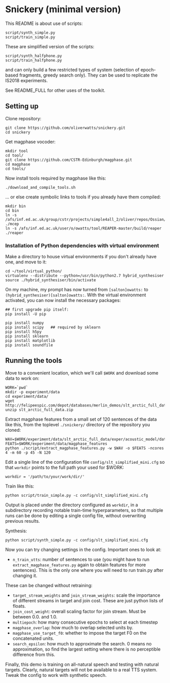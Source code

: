 # Snickery (minimal version)

This README is about use of scripts:

```
script/synth_simple.py 
script/train_simple.py
```

These are simplified version of the scripts:

```
script/synth_halfphone.py 
script/train_halfphone.py
```

and can only build a few restricted types of system (selection of epoch-based fragments, greedy search only). They can be used to replicate the IS2018 experiments. 

See README_FULL for other uses of the toolkit.

## Setting up

Clone repository:

```
git clone https://github.com/oliverwatts/snickery.git
cd snickery
```

Get magphase vocoder:
```
mkdir tool
cd tool/
git clone https://github.com/CSTR-Edinburgh/magphase.git
cd magphase
cd tools/
```
Now install tools required by magphase like this:

```
./download_and_compile_tools.sh
```
 ... or else create symbolic links to tools if you already have them compiled:

```
mkdir bin
cd bin
ln -s /afs/inf.ed.ac.uk/group/cstr/projects/simple4all_2/oliver/repos/Ossian/tools/bin/mcep ./mcep
ln -s /afs/inf.ed.ac.uk/user/o/owatts/tool/REAPER-master/build/reaper ./reaper
```





### Installation of Python dependencies with virtual environment

Make a directory to house virtual environments if you don't already have one, and move to it:

```
cd ~/tool/virtual_python/
virtualenv --distribute --python=/usr/bin/python2.7 hybrid_synthesiser
source ./hybrid_synthesiser/bin/activate
```

On my machine, my prompt has now turned from ```[salton]owatts:``` to  ```(hybrid_synthesiser)[salton]owatts:```. With the virtual environment activated, you can now install the necessary packages:

```
## first upgrade pip itself:
pip install -U pip

pip install numpy
pip install scipy   ## required by sklearn
pip install h5py
pip install sklearn
pip install matplotlib
pip install soundfile
```



## Running the tools

<!-- cd /group/project/cstr2/owatts/temp/slt_work -->

Move to a convenient location, which we'll call ```$WORK``` and download some data to work on:


```
WORK=`pwd`
mkdir -p experiment/data
cd experiment/data/
wget http://felipeespic.com/depot/databases/merlin_demos/slt_arctic_full_data.zip
unzip slt_arctic_full_data.zip
```

Extract magphase features from a small set of 120 sentences of the data like this, from the toplevel ```./snickery/``` directory of the repository you cloned:

```
WAV=$WORK/experiment/data/slt_arctic_full_data/exper/acoustic_model/data/wav/
FEATS=$WORK/experiment/data/magphase_features
python ./script/extract_magphase_features.py -w $WAV -o $FEATS -ncores 4 -m 60 -p 45 -N 120
```


Edit a single line of the configuration file ```config/slt_simplified_mini.cfg``` so that ```workdir``` points to the full path your used for $WORK:

```
workdir = '/path/to/your/work/dir/'
```

Train like this:

```
python script/train_simple.py -c config/slt_simplified_mini.cfg
```


Output is placed under the directory configured as `workdir`, in a subdirectory recording notable train-time hyperparameters, so that multiple runs can be done by editing a single config file, without overwriting previous results.

Synthesis:

```
python script/synth_simple.py -c config/slt_simplified_mini.cfg
```


Now you can try changing settings in the config. Important ones to look at:

- `n_train_utts`: number of sentences to use (you might have to run `extract_magphase_features.py` again to obtain features for more sentences). This is the only one where you will need to run train.py after changing it.

These can be changed without retraining:

- `target_stream_weights` and `join_stream_weights`: scale the importance of different streams in target and join cost. These are just python lists of floats.
- `join_cost_weight`: overall scaling factor for join stream. Must be between 0.0. and 1.0.
- `multiepoch`: how many consecutive epochs to select at each timestep
- `magphase_overlap`: how much to overlap selected units by.
- `magphase_use_target_f0`: whether to impose the target F0 on the concatenated units.
- `search_epsilon`: how much to approximate the search. 0 means no approximation, so find the largest setting where there is no perceptible difference from this.

Finally, this demo is training on all-natural speech and testing with natural targets. Clearly, natural targets will not be available to a real TTS system. Tweak the config to work with synthetic speech.
